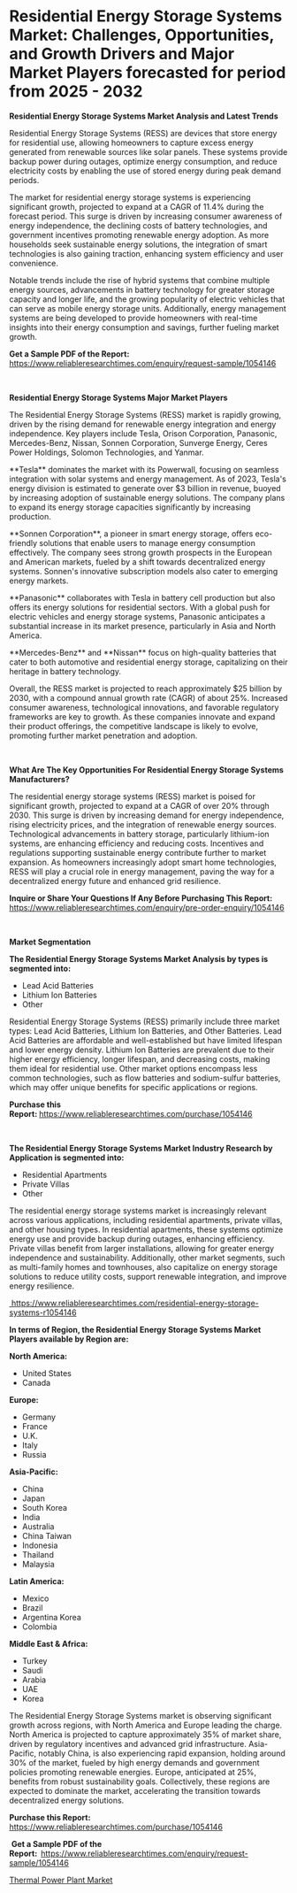 <p><h1>Residential Energy Storage Systems Market: Challenges, Opportunities, and Growth Drivers and Major Market Players forecasted for period from 2025 - 2032</h1></p><p><strong>Residential Energy Storage Systems Market Analysis and Latest Trends</strong></p>
<p><p>Residential Energy Storage Systems (RESS) are devices that store energy for residential use, allowing homeowners to capture excess energy generated from renewable sources like solar panels. These systems provide backup power during outages, optimize energy consumption, and reduce electricity costs by enabling the use of stored energy during peak demand periods.</p><p>The market for residential energy storage systems is experiencing significant growth, projected to expand at a CAGR of 11.4% during the forecast period. This surge is driven by increasing consumer awareness of energy independence, the declining costs of battery technologies, and government incentives promoting renewable energy adoption. As more households seek sustainable energy solutions, the integration of smart technologies is also gaining traction, enhancing system efficiency and user convenience. </p><p>Notable trends include the rise of hybrid systems that combine multiple energy sources, advancements in battery technology for greater storage capacity and longer life, and the growing popularity of electric vehicles that can serve as mobile energy storage units. Additionally, energy management systems are being developed to provide homeowners with real-time insights into their energy consumption and savings, further fueling market growth.</p></p>
<p><strong>Get a Sample PDF of the Report:&nbsp;</strong> <a href="https://www.reliableresearchtimes.com/enquiry/request-sample/1054146?utm_campaign=2481&utm_medium=2&utm_source=Github&utm_content=ia&utm_term=13022025&utm_id=residential-energy-storage-systems">https://www.reliableresearchtimes.com/enquiry/request-sample/1054146</a></p>
<p>&nbsp;</p>
<p><strong>Residential Energy Storage Systems Major Market Players</strong></p>
<p><p>The Residential Energy Storage Systems (RESS) market is rapidly growing, driven by the rising demand for renewable energy integration and energy independence. Key players include Tesla, Orison Corporation, Panasonic, Mercedes-Benz, Nissan, Sonnen Corporation, Sunverge Energy, Ceres Power Holdings, Solomon Technologies, and Yanmar.</p><p>**Tesla** dominates the market with its Powerwall, focusing on seamless integration with solar systems and energy management. As of 2023, Tesla's energy division is estimated to generate over $3 billion in revenue, buoyed by increasing adoption of sustainable energy solutions. The company plans to expand its energy storage capacities significantly by increasing production.</p><p>**Sonnen Corporation**, a pioneer in smart energy storage, offers eco-friendly solutions that enable users to manage energy consumption effectively. The company sees strong growth prospects in the European and American markets, fueled by a shift towards decentralized energy systems. Sonnen's innovative subscription models also cater to emerging energy markets.</p><p>**Panasonic** collaborates with Tesla in battery cell production but also offers its energy solutions for residential sectors. With a global push for electric vehicles and energy storage systems, Panasonic anticipates a substantial increase in its market presence, particularly in Asia and North America.</p><p>**Mercedes-Benz** and **Nissan** focus on high-quality batteries that cater to both automotive and residential energy storage, capitalizing on their heritage in battery technology.</p><p>Overall, the RESS market is projected to reach approximately $25 billion by 2030, with a compound annual growth rate (CAGR) of about 25%. Increased consumer awareness, technological innovations, and favorable regulatory frameworks are key to growth. As these companies innovate and expand their product offerings, the competitive landscape is likely to evolve, promoting further market penetration and adoption.</p></p>
<p>&nbsp;</p>
<p><strong>What Are The Key Opportunities For Residential Energy Storage Systems Manufacturers?</strong></p>
<p><p>The residential energy storage systems (RESS) market is poised for significant growth, projected to expand at a CAGR of over 20% through 2030. This surge is driven by increasing demand for energy independence, rising electricity prices, and the integration of renewable energy sources. Technological advancements in battery storage, particularly lithium-ion systems, are enhancing efficiency and reducing costs. Incentives and regulations supporting sustainable energy contribute further to market expansion. As homeowners increasingly adopt smart home technologies, RESS will play a crucial role in energy management, paving the way for a decentralized energy future and enhanced grid resilience.</p></p>
<p><strong>Inquire or Share Your Questions If Any Before Purchasing This Report:</strong> <a href="https://www.reliableresearchtimes.com/enquiry/pre-order-enquiry/1054146?utm_campaign=2481&utm_medium=2&utm_source=Github&utm_content=ia&utm_term=13022025&utm_id=residential-energy-storage-systems">https://www.reliableresearchtimes.com/enquiry/pre-order-enquiry/1054146</a></p>
<p>&nbsp;</p>
<p><strong>Market Segmentation</strong></p>
<p><strong>The Residential Energy Storage Systems Market Analysis by types is segmented into:</strong></p>
<p><ul><li>Lead Acid Batteries</li><li>Lithium Ion Batteries</li><li>Other</li></ul></p>
<p><p>Residential Energy Storage Systems (RESS) primarily include three market types: Lead Acid Batteries, Lithium Ion Batteries, and Other Batteries. Lead Acid Batteries are affordable and well-established but have limited lifespan and lower energy density. Lithium Ion Batteries are prevalent due to their higher energy efficiency, longer lifespan, and decreasing costs, making them ideal for residential use. Other market options encompass less common technologies, such as flow batteries and sodium-sulfur batteries, which may offer unique benefits for specific applications or regions.</p></p>
<p><strong>Purchase this Report:&nbsp;</strong><a href="https://www.reliableresearchtimes.com/purchase/1054146?utm_campaign=2481&utm_medium=2&utm_source=Github&utm_content=ia&utm_term=13022025&utm_id=residential-energy-storage-systems">https://www.reliableresearchtimes.com/purchase/1054146</a></p>
<p>&nbsp;</p>
<p><strong>The Residential Energy Storage Systems Market Industry Research by Application is segmented into:</strong></p>
<p><ul><li>Residential Apartments</li><li>Private Villas</li><li>Other</li></ul></p>
<p><p>The residential energy storage systems market is increasingly relevant across various applications, including residential apartments, private villas, and other housing types. In residential apartments, these systems optimize energy use and provide backup during outages, enhancing efficiency. Private villas benefit from larger installations, allowing for greater energy independence and sustainability. Additionally, other market segments, such as multi-family homes and townhouses, also capitalize on energy storage solutions to reduce utility costs, support renewable integration, and improve energy resilience.</p></p>
<p><a href="https://www.reliableresearchtimes.com/residential-energy-storage-systems-r1054146?utm_campaign=2481&utm_medium=2&utm_source=Github&utm_content=ia&utm_term=13022025&utm_id=residential-energy-storage-systems">&nbsp;https://www.reliableresearchtimes.com/residential-energy-storage-systems-r1054146</a></p>
<p><strong>In terms of Region, the Residential Energy Storage Systems Market Players available by Region are:</strong></p>
<p>
    <p> <strong> North America: </strong>
        <ul>
            <li>United States</li>
            <li>Canada</li>
        </ul>
        </p> 
    <p> <strong> Europe: </strong>
        <ul>
            <li>Germany</li>
            <li>France</li>
            <li>U.K.</li>
            <li>Italy</li>
            <li>Russia</li>
        </ul>
        </p> 
    <p> <strong> Asia-Pacific: </strong>
        <ul>
            <li>China</li>
            <li>Japan</li>
            <li>South Korea</li>
            <li>India</li>
            <li>Australia</li>
            <li>China Taiwan</li>
            <li>Indonesia</li>
            <li>Thailand</li>
            <li>Malaysia</li>
        </ul>
        </p> 
    <p> <strong> Latin America: </strong>
        <ul>
            <li>Mexico</li>
            <li>Brazil</li>
            <li>Argentina Korea</li>
            <li>Colombia</li>
        </ul>
        </p> 
    <p> <strong> Middle East & Africa: </strong>
        <ul>
            <li>Turkey</li>
            <li>Saudi</li>
            <li>Arabia</li>
            <li>UAE</li>
            <li>Korea</li>
        </ul>
    </p>
    </p>
<p><p>The Residential Energy Storage Systems market is observing significant growth across regions, with North America and Europe leading the charge. North America is projected to capture approximately 35% of market share, driven by regulatory incentives and advanced grid infrastructure. Asia-Pacific, notably China, is also experiencing rapid expansion, holding around 30% of the market, fueled by high energy demands and government policies promoting renewable energies. Europe, anticipated at 25%, benefits from robust sustainability goals. Collectively, these regions are expected to dominate the market, accelerating the transition towards decentralized energy solutions.</p></p>
<p><strong>Purchase this Report: </strong><a href="https://www.reliableresearchtimes.com/purchase/1054146?utm_campaign=2481&utm_medium=2&utm_source=Github&utm_content=ia&utm_term=13022025&utm_id=residential-energy-storage-systems">https://www.reliableresearchtimes.com/purchase/1054146</a></p>
<p>&nbsp;<strong>Get a Sample PDF of the Report:&nbsp;&nbsp;</strong><a href="https://www.reliableresearchtimes.com/enquiry/request-sample/1054146?utm_campaign=2481&utm_medium=2&utm_source=Github&utm_content=ia&utm_term=13022025&utm_id=residential-energy-storage-systems">https://www.reliableresearchtimes.com/enquiry/request-sample/1054146</a></p>
<p><strong></strong></p>
<p><p><a href="https://github.com/nabadeneme/Market-Research-Report-List-1/blob/main/thermal-power-plant-market.md?utm_campaign=2481&utm_medium=2&utm_source=Github&utm_content=ia&utm_term=13022025&utm_id=residential-energy-storage-systems">Thermal Power Plant Market</a></p></p>